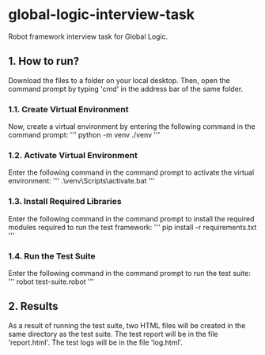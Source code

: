 # global-logic-interview-task
Robot framework interview task for Global Logic.

## 1. How to run?
Download the files to a folder on your local desktop. Then, open the command prompt by typing 'cmd' in the address bar of the same folder. 

### 1.1. Create Virtual Environment
Now, create a virtual environment by entering the following command in the command prompt:
'''
python -m venv ./venv
'''

### 1.2. Activate Virtual Environment
Enter the following command in the command prompt to activate the virtual environment:
'''
.\venv\Scripts\activate.bat
'''

### 1.3. Install Required Libraries
Enter the following command in the command prompt to install the required modules required to run the test framework:
'''
pip install -r requirements.txt
'''

### 1.4. Run the Test Suite
Enter the following command in the command prompt to run the test suite:
'''
robot test-suite.robot
'''

## 2. Results
As a result of running the test suite, two HTML files will be created in the same directory as the test suite.
The test report will be in the file 'report.html'.
The test logs will be in the file 'log.html'.
